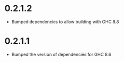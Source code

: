 # 0.2.1.2

- Bumped dependencies to allow building with GHC 8.8

# 0.2.1.1 

- Bumped the version of dependencies for GHC 8.6
